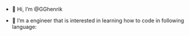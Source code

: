 - 👋 Hi, I’m @GGhenrik
  
- 👀 I’m a engineer that is interested in learning how to code in following language:
    <!-- Webdevelopment front end & back end (my goal is to become proficient in fullstack development)
    <!-- C-language (C, C++)
    <!-- Embedded development

  In the end have the capability to make an Idea to a product.
  
- 🌱 I’m currently learning to code in webdevelopment front end & back end
  
- 📫 For now I am not interested in getting in contact with any one.


